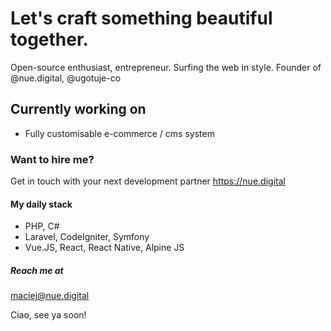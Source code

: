 # Let's craft something beautiful together.

Open-source enthusiast, entrepreneur. Surfing the web in style.
Founder of @nue.digital, @ugotuje-co

## Currently working on
- Fully customisable e-commerce / cms system

### Want to hire me?
Get in touch with your next development partner
https://nue.digital

#### My daily stack
- PHP, C#
- Laravel, CodeIgniter, Symfony
- Vue.JS, React, React Native, Alpine JS

##### Reach me at
maciej@nue.digital

Ciao, see ya soon!
<!--
**d0hn/d0hn** is a ✨ _special_ ✨ repository because its `README.md` (this file) appears on your GitHub profile.

Here are some ideas to get you started:

- 🔭 I’m currently working on ...
- 🌱 I’m currently learning ...
- 👯 I’m looking to collaborate on ...
- 🤔 I’m looking for help with ...
- 💬 Ask me about ...
- 📫 How to reach me: ...
- 😄 Pronouns: ...
- ⚡ Fun fact: ...
-->
